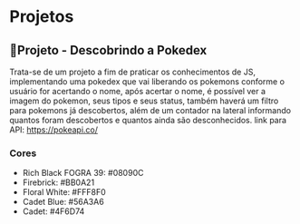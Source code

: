 # Projetos
## 📱Projeto - Descobrindo a Pokedex

Trata-se de um projeto a fim de praticar os conhecimentos de JS, implementando uma pokedex que vai liberando os pokemons conforme o usuário for acertando o nome, após acertar o nome, é possível ver a imagem do pokemon, seus tipos e seus status, também haverá um filtro para pokemons já descobertos, além de um contador na lateral informando quantos foram descobertos e quantos ainda são desconhecidos.
link para API: https://pokeapi.co/

### Cores
- Rich Black FOGRA 39: #08090C
- Firebrick: #BB0A21
- Floral White: #FFF8F0
- Cadet Blue: #56A3A6
- Cadet: #4F6D74